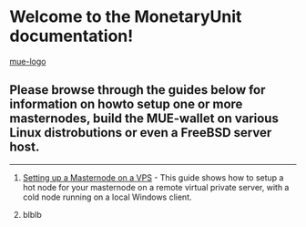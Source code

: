 # Welcome to the MonetaryUnit documentation!
[mue-logo](https://github.com/muecoin/insignia/blob/master/MUE/MUE_logo_width_467.png)

## Please browse through the guides below for information on howto setup one or more masternodes, build the MUE-wallet on various Linux distrobutions or even a FreeBSD server host. 

--------------------------------------

1. [Setting up a Masternode on a VPS](https://muecoin.github.io/Guides/masternode_setup.md) - This guide shows how to setup a hot node for your masternode on a remote virtual private server, with a cold node running on a local Windows client.

2. blblb
